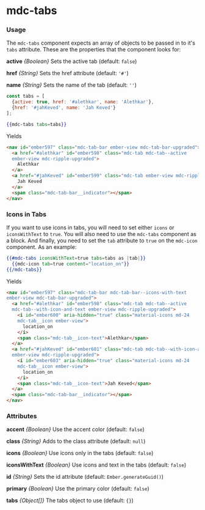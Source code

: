 # mdc-tabs

### Usage

The `mdc-tabs` component expects an array of objects to be passed
in to it's `tabs` attribute. These are the properties that the
component looks for:

**active** *{Boolean}* Sets the active tab (default: `false`)

**href** *{String}* Sets the href attribute (default: `'#'`)

**name** *{String}* Sets the name of the tab (default: `''`)

```js
const tabs = [
  {active: true, href: '#alethkar', name: 'Alethkar'},
  {href: '#jahKeved', name: 'Jah Keved'}
];
```

```hbs
{{mdc-tabs tabs=tabs}}
```

Yields

```html
<nav id="ember597" class="mdc-tab-bar ember-view mdc-tab-bar-upgraded">
  <a href="#alethkar" id="ember598" class="mdc-tab mdc-tab--active
  ember-view mdc-ripple-upgraded">
    Alethkar
  </a>
  <a href="#jahKeved" id="ember599" class="mdc-tab ember-view mdc-ripple-upgraded">
    Jah Keved
  </a>
  <span class="mdc-tab-bar__indicator"></span>
</nav>
```

### Icons in Tabs

If you want to use icons in tabs, you will need to set either
`icons` or `iconsWithText` to `true`. You will also need to use
the `mdc-tabs` component as a block. And finally, you need to
set the `tab` attribute to `true` on the `mdc-icon` component.
As an example:

```hbs
{{#mdc-tabs iconsWithText=true tabs=tabs as |tab|}}
  {{mdc-icon tab=true content="location_on"}}
{{/mdc-tabs}}
```

Yields

```html
<nav id="ember597" class="mdc-tab-bar mdc-tab-bar--icons-with-text
ember-view mdc-tab-bar-upgraded">
  <a href="#alethkar" id="ember598" class="mdc-tab mdc-tab--active
  mdc-tab--with-icon-and-text ember-view mdc-ripple-upgraded">
    <i id="ember600" aria-hidden="true" class="material-icons md-24
    mdc-tab__icon ember-view">
      location_on
    </i>
    <span class="mdc-tab__icon-text">Alethkar</span>
  </a>
  <a href="#jahKeved" id="ember601" class="mdc-tab mdc-tab--with-icon-and-text
  ember-view mdc-ripple-upgraded">
    <i id="ember603" aria-hidden="true" class="material-icons md-24
    mdc-tab__icon ember-view">
      location_on
    </i>
    <span class="mdc-tab__icon-text">Jah Keved</span>
  </a>
  <span class="mdc-tab-bar__indicator"></span>
</nav>
```

### Attributes

**accent** *{Boolean}* Use the accent color (default: `false`)

**class** *{String}* Adds to the class attribute (default: `null`)

**icons** *{Boolean}* Use icons only in the tabs (default: `false`)

**iconsWithText** *{Boolean}* Use icons and text in the tabs (default: `false`)

**id** *{String}* Sets the id attribute (default: `Ember.generateGuid()`)

**primary** *{Boolean}* Use the primary color (default: `false`)

**tabs** *{Object[]}* The tabs object to use (default: `{}`)
